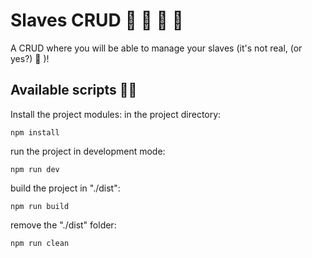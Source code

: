 ﻿# Slaves CRUD 🎉 🎊 🥳 🦄

A CRUD where you will be able to manage your slaves (it's not real, (or yes?) 🧐 )!

## Available scripts 👨‍💻

Install the project modules: in the project directory:

    npm install
    
run the project in development mode:

    npm run dev

build the project in "./dist":

    npm run build

remove the "./dist" folder:

    npm run clean
